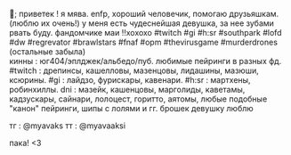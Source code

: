 🍒; приветек ! я мява. enfp, хороший человечик, помогаю друзьяшкам. (люблю их очень!) у меня есть чудеснейшая девушка, за нее зубами рвать буду.
фандомчике маи ‼️хохохо
#twitch #gi #h:sr #southpark #lofd #dw #regrevator #brawlstars #fnaf #opm #thevirusgame #murderdrones (остальные забыла)  
кинны : юг404/эплджек/альбедо/пуб.
любимые пейринги в разных фд. 
#twitch : дрепинсы, кашелловы, мазенцовы, лидашины, мазюши, ксюрины. 
#gi : лайдзо, фурискары, кавенари. 
#h:sr : мартхены, робинхиллы. 
dni : мазейк, кашенцовы, марголиды, каветамы, кадзускары, сайнари, лолоцест, горитто, аятомы, любые подобные "канон" пейринги, шипы с лолями и гг. 
брошек девушку люблю

тг : @myavaks тт : @myavaaksi 

пака! <3
